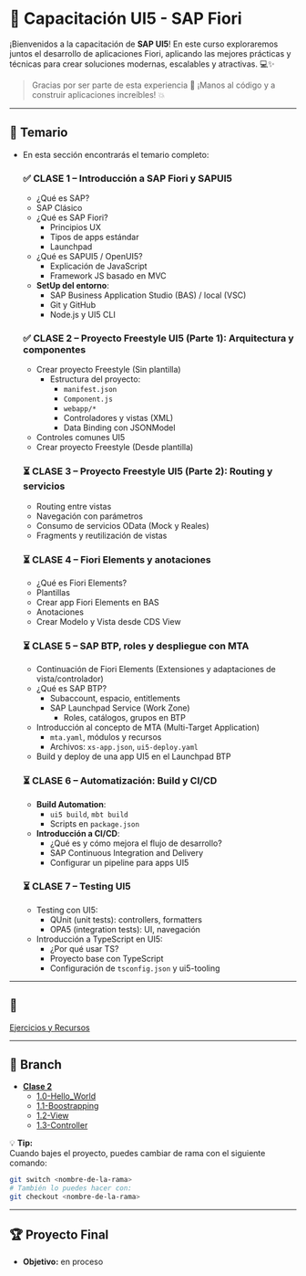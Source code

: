 # 🎉  Capacitación UI5 - SAP Fiori

¡Bienvenidos a la capacitación de **SAP UI5**!
En este curso exploraremos juntos el desarrollo de aplicaciones Fiori, aplicando las mejores prácticas y técnicas para crear soluciones modernas, escalables y atractivas. 💻✨

> Gracias por ser parte de esta experiencia 🚀
¡Manos al código y a construir aplicaciones increíbles! 💥

---

## 📑 Temario

- En esta sección encontrarás el temario completo:

    ### ✅ CLASE 1 – Introducción a SAP Fiori y SAPUI5

    - ¿Qué es SAP?
    - SAP Clásico
    - ¿Qué es SAP Fiori?
        - Principios UX
        - Tipos de apps estándar
        - Launchpad
    - ¿Qué es SAPUI5 / OpenUI5?
        - Explicación de JavaScript
        - Framework JS basado en MVC
    - **SetUp del entorno**:
        - SAP Business Application Studio (BAS) / local (VSC)
        - Git y GitHub
        - Node.js y UI5 CLI

    ### ✅ CLASE 2 – Proyecto Freestyle UI5 (Parte 1): Arquitectura y componentes

    - Crear proyecto Freestyle (Sin plantilla)
        - Estructura del proyecto:
            - `manifest.json`
            - `Component.js`
            - `webapp/*`
            - Controladores y vistas (XML)
            - Data Binding con JSONModel
    - Controles comunes UI5
    - Crear proyecto Freestyle (Desde plantilla)

    ### ⏳ CLASE 3 – Proyecto Freestyle UI5 (Parte 2): Routing y servicios

    - Routing entre vistas
    - Navegación con parámetros
    - Consumo de servicios OData (Mock y Reales)
    - Fragments y reutilización de vistas

    ### ⏳ CLASE 4 – Fiori Elements y anotaciones

    - ¿Qué es Fiori Elements?
    - Plantillas
    - Crear app Fiori Elements en BAS
    - Anotaciones
    - Crear Modelo y Vista desde CDS View

    ### ⏳ CLASE 5 – SAP BTP, roles y despliegue con MTA

    - Continuación de Fiori Elements (Extensiones y adaptaciones de vista/controlador)
    - ¿Qué es SAP BTP?
        - Subaccount, espacio, entitlements
        - SAP Launchpad Service (Work Zone)
            - Roles, catálogos, grupos en BTP
    - Introducción al concepto de MTA (Multi-Target Application)
        - `mta.yaml`, módulos y recursos
        - Archivos: `xs-app.json`, `ui5-deploy.yaml`
    - Build y deploy de una app UI5 en el Launchpad BTP

    ### ⏳ CLASE 6 – Automatización: Build y CI/CD

    - **Build Automation**:
        - `ui5 build`, `mbt build`
        - Scripts en `package.json`
    - **Introducción a CI/CD**:
        - ¿Qué es y cómo mejora el flujo de desarrollo?
        - SAP Continuous Integration and Delivery
        - Configurar un pipeline para apps UI5

    ### ⏳ CLASE 7 – Testing UI5 

    - Testing con UI5:
        - QUnit (unit tests): controllers, formatters
        - OPA5 (integration tests): UI, navegación
    - Introducción a TypeScript en UI5:
        - ¿Por qué usar TS?
        - Proyecto base con TypeScript
        - Configuración de `tsconfig.json` y ui5-tooling

---

## 🥳

[Ejercicios y Recursos](./ejercicios-y-recursos.md)

---

## 🌱 Branch

- **[Clase 2](#-clase-2--proyecto-freestyle-ui5-parte-1-arquitectura-y-componentes)**
    - [1.0-Hello_World](../../tree/clase-2/1.0-Hello_World)  
    - [1.1-Boostrapping](../../tree/clase-2/1.1-Boostrapping)  
    - [1.2-View](../../tree/clase-2/1.2-View)  
    - [1.3-Controller](../../tree/clase-2/1.3-Controller)

💡 **Tip:**  
Cuando bajes el proyecto, puedes cambiar de rama con el siguiente comando:  

```bash
git switch <nombre-de-la-rama>
# También lo puedes hacer con:
git checkout <nombre-de-la-rama>
```

---

## 🏆 Proyecto Final

- **Objetivo:** en proceso